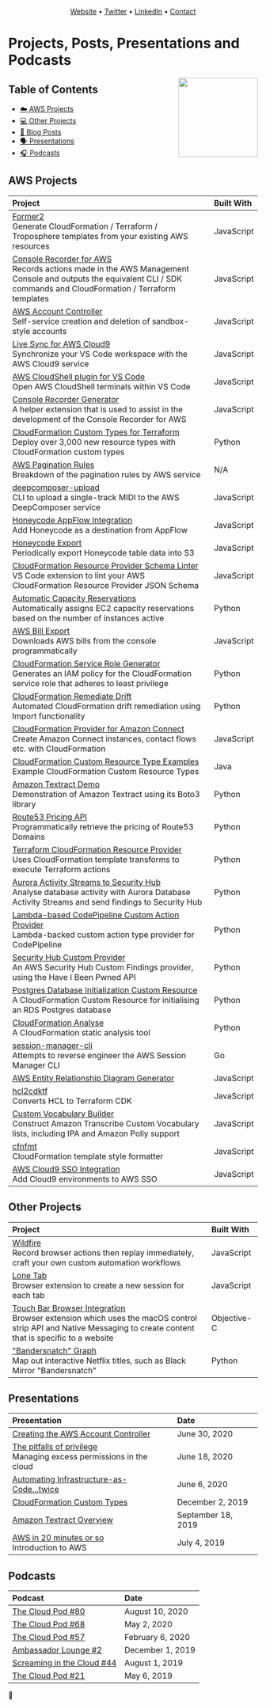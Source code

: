 <p align="center"><a href="https://onecloudplease.com">Website</a> • <a href="https://twitter.com/iann0036">Twitter</a> • <a href="https://www.linkedin.com/in/iann0036">LinkedIn</a> • <a href="https://onecloudplease.com/contact">Contact</a></p>

# Projects, Posts, Presentations and Podcasts

<img align="right" width="160" src="https://onecloudplease.com/images/other/HeroAmbassadorLogo.png" />

## Table of Contents

- [:cloud: AWS Projects](#aws-projects)
- [:computer: Other Projects](#other-projects)
- [:pencil: Blog Posts](https://onecloudplease.com/blog)
- [:speaking_head: Presentations](#presentations)
- [:headphones: Podcasts](#podcasts)

## AWS Projects

| Project | Built With |
|:--------------------------- |:-----|
| [Former2](https://github.com/iann0036/former2) <br/> Generate CloudFormation / Terraform / Troposphere templates from your existing AWS resources | JavaScript |
| [Console Recorder for AWS](https://github.com/iann0036/AWSConsoleRecorder) <br/> Records actions made in the AWS Management Console and outputs the equivalent CLI / SDK commands and CloudFormation / Terraform templates | JavaScript |
| [AWS Account Controller](https://github.com/iann0036/aws-account-controller) <br/> Self-service creation and deletion of sandbox-style accounts | JavaScript |
| [Live Sync for AWS Cloud9](https://github.com/iann0036/cloud9-sync) <br/> Synchronize your VS Code workspace with the AWS Cloud9 service | JavaScript |
| [AWS CloudShell plugin for VS Code](https://github.com/iann0036/vscode-aws-cloudshell) <br/> Open AWS CloudShell terminals within VS Code | JavaScript |
| [Console Recorder Generator](https://github.com/iann0036/AWSConsoleRecorderGenerator) <br/> A helper extension that is used to assist in the development of the Console Recorder for AWS | JavaScript |
| [CloudFormation Custom Types for Terraform](https://github.com/iann0036/cfn-tf-custom-types) <br/> Deploy over 3,000 new resource types with CloudFormation custom types | Python |
| [AWS Pagination Rules](https://github.com/iann0036/aws-pagination-rules) <br/> Breakdown of the pagination rules by AWS service | N/A |
| [deepcomposer-upload](https://github.com/iann0036/deepcomposer-upload) <br/> CLI to upload a single-track MIDI to the AWS DeepComposer service | JavaScript |
| [Honeycode AppFlow Integration](https://github.com/iann0036/honeycode-appflow-integration) <br/> Add Honeycode as a destination from AppFlow | JavaScript |
| [Honeycode Export](https://github.com/iann0036/honeycode-export) <br/> Periodically export Honeycode table data into S3 | JavaScript |
| [CloudFormation Resource Provider Schema Linter](https://github.com/iann0036/cfn-rps-lint) <br/> VS Code extension to lint your AWS CloudFormation Resource Provider JSON Schema | JavaScript |
| [Automatic Capacity Reservations](https://github.com/iann0036/auto-capacity-reservations) <br/> Automatically assigns EC2 capacity reservations based on the number of instances active | Python |
| [AWS Bill Export](https://github.com/iann0036/aws-bill-export) <br/> Downloads AWS bills from the console programmatically | JavaScript |
| [CloudFormation Service Role Generator](https://github.com/iann0036/aws-leastprivilege) <br/> Generates an IAM policy for the CloudFormation service role that adheres to least privilege | Python |
| [CloudFormation Remediate Drift](https://github.com/iann0036/cfn-remediate-drift) <br/> Automated CloudFormation drift remediation using Import functionality | Python |
| [CloudFormation Provider for Amazon Connect](https://github.com/iann0036/amazon-connect-cfn) <br/> Create Amazon Connect instances, contact flows etc. with CloudFormation | JavaScript |
| [CloudFormation Custom Resource Type Examples](https://github.com/iann0036/cfn-types) <br/> Example CloudFormation Custom Resource Types | Java |
| [Amazon Textract Demo](https://github.com/iann0036/textract-demo) <br/> Demonstration of Amazon Textract using its Boto3 library | Python |
| [Route53 Pricing API](https://github.com/iann0036/r53domains-pricing) <br/> Programmatically retrieve the pricing of Route53 Domains | Python |
| [Terraform CloudFormation Resource Provider](https://github.com/iann0036/tf-cfn-provider) <br/> Uses CloudFormation template transforms to execute Terraform actions | Python |
| [Aurora Activity Streams to Security Hub](https://github.com/iann0036/aurora-activity-streams-sechub) <br/> Analyse database activity with Aurora Database Activity Streams and send findings to Security Hub | Python |
| [Lambda-based CodePipeline Custom Action Provider](https://github.com/iann0036/lambda-codepipeline-custom-action) <br/> Lambda-backed custom action type provider for CodePipeline | Python |
| [Security Hub Custom Provider](https://github.com/iann0036/Security-Hub-Custom-Provider-Demo) <br/> An AWS Security Hub Custom Findings provider, using the Have I Been Pwned API | Python |
| [Postgres Database Initialization Custom Resource](https://github.com/iann0036/pg-init-custom-resource) <br/> A CloudFormation Custom Resource for initialising an RDS Postgres database | Python |
| [CloudFormation Analyse](https://github.com/iann0036/cfn-analyse) <br/> A CloudFormation static analysis tool | Python |
| [session-manager-cli](https://github.com/iann0036/session-manager-cli) <br/> Attempts to reverse engineer the AWS Session Manager CLI | Go |
| [AWS Entity Relationship Diagram Generator](https://github.com/iann0036/aws-erd) | JavaScript |
| [hcl2cdktf](https://github.com/iann0036/hcl2cdktf) <br/> Converts HCL to Terraform CDK | JavaScript |
| [Custom Vocabulary Builder](https://github.com/iann0036/custom-vocab-builder) <br/> Construct Amazon Transcribe Custom Vocabulary lists, including IPA and Amazon Polly support | JavaScript |
| [cfnfmt](https://github.com/iann0036/cfnfmt) <br/> CloudFormation template style formatter | JavaScript |
| [AWS Cloud9 SSO Integration](https://github.com/iann0036/cloud9-sso) <br/> Add Cloud9 environments to AWS SSO | JavaScript |

## Other Projects

| Project | Built With |
|:--------------------------- |:-----|
| [Wildfire](https://github.com/iann0036/wildfire) <br/> Record browser actions then replay immediately, craft your own custom automation workflows | JavaScript |
| [Lone Tab](https://github.com/iann0036/Lone-Tab) <br/> Browser extension to create a new session for each tab | JavaScript |
| [Touch Bar Browser Integration](https://github.com/iann0036/Touch-Bar-Browser-Integration) <br/> Browser extension which uses the macOS control strip API and Native Messaging to create content that is specific to a website | Objective-C |
| ["Bandersnatch" Graph](https://github.com/iann0036/bandersnatch-graph) <br/> Map out interactive Netflix titles, such as Black Mirror "Bandersnatch" | Python |

## Presentations

| Presentation | Date |
|:--------------------------- |:-----|
| [Creating the AWS Account Controller](https://www.youtube.com/watch?v=HVpOMtE01kw) | June 30, 2020 |
| [The pitfalls of privilege](https://www.brighttalk.com/webinar/the-pitfalls-of-privilege-managing-excess-permissions-in-the-cloud/) <br/> Managing excess permissions in the cloud | June 18, 2020 |
| [Automating Infrastructure-as-Code...twice](https://youtu.be/JeKEi-me01k?t=456) | June 6, 2020 |
| [CloudFormation Custom Types](https://docs.google.com/presentation/d/15SZJzIZMvYJZ8daFbUCndbVxfl7GOXbh51oNteKOSUw/edit?usp=sharing) | December 2, 2019 |
| [Amazon Textract Overview](https://docs.google.com/presentation/d/1N9aeEJdUxBQV7ZXN66yUccs-409Rm544o2SfwL_7vb0/edit?usp=sharing) | September 18, 2019 |
| [AWS in 20 minutes or so](https://docs.google.com/presentation/d/1UAx0c0AL3L3kPOIxlUPWwu4lEe_wygwX-TM_Zh0Mc68/edit?usp=sharing) <br/> Introduction to AWS | July 4, 2019 |

## Podcasts

| Podcast | Date |
|:--------------------------- |:-----|
| [The Cloud Pod #80](https://www.thecloudpod.net/podcast/episode-80-the-cloud-pod-now-with-more-seoul/) | August 10, 2020 |
| [The Cloud Pod #68](https://www.thecloudpod.net/podcast/68-the-cloud-pod-is-as-free-as-github-for-teams/) | May 2, 2020 |
| [The Cloud Pod #57](https://www.thecloudpod.net/podcast/the-cloud-pod-has-a-secret-episode-57/) | February 6, 2020 |
| [Ambassador Lounge #2](https://www.ambassador-lounge.com/podcast/2/) | December 1, 2019 |
| [Screaming in the Cloud #44](https://www.lastweekinaws.com/podcast/screaming-in-the-cloud/episode-44-disagree-in-commits-console-recorder-for-aws/) | August 1, 2019 |
| [The Cloud Pod #21](https://www.thecloudpod.net/podcast/episode-21-the-cloud-pod-exceeds-quarterly-listener-expectations/) | May 6, 2019 |

:balloon:
